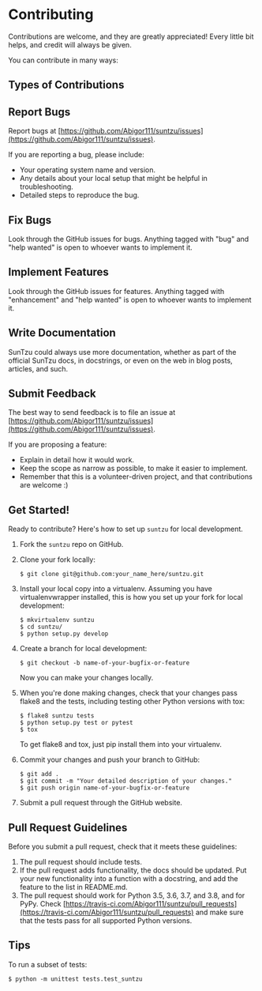 Contributing
============

Contributions are welcome, and they are greatly appreciated! Every little bit helps, and credit will always be given.

You can contribute in many ways:

Types of Contributions
----------------------

Report Bugs
----------

Report bugs at [https://github.com/Abigor111/suntzu/issues](https://github.com/Abigor111/suntzu/issues).

If you are reporting a bug, please include:

- Your operating system name and version.
- Any details about your local setup that might be helpful in troubleshooting.
- Detailed steps to reproduce the bug.

Fix Bugs
----------


Look through the GitHub issues for bugs. Anything tagged with "bug" and "help wanted" is open to whoever wants to implement it.

Implement Features
----------

Look through the GitHub issues for features. Anything tagged with "enhancement" and "help wanted" is open to whoever wants to implement it.

Write Documentation
----------


SunTzu could always use more documentation, whether as part of the official SunTzu docs, in docstrings, or even on the web in blog posts, articles, and such.

Submit Feedback
----------


The best way to send feedback is to file an issue at [https://github.com/Abigor111/suntzu/issues](https://github.com/Abigor111/suntzu/issues).

If you are proposing a feature:

- Explain in detail how it would work.
- Keep the scope as narrow as possible, to make it easier to implement.
- Remember that this is a volunteer-driven project, and that contributions are welcome :)

Get Started!
------------

Ready to contribute? Here's how to set up `suntzu` for local development.

1. Fork the `suntzu` repo on GitHub.
2. Clone your fork locally:
   
    ```shell
    $ git clone git@github.com:your_name_here/suntzu.git
    ```

3. Install your local copy into a virtualenv. Assuming you have virtualenvwrapper installed, this is how you set up your fork for local development:

    ```shell
    $ mkvirtualenv suntzu
    $ cd suntzu/
    $ python setup.py develop
    ```

4. Create a branch for local development:

    ```shell
    $ git checkout -b name-of-your-bugfix-or-feature
    ```

   Now you can make your changes locally.

5. When you're done making changes, check that your changes pass flake8 and the tests, including testing other Python versions with tox:

    ```shell
    $ flake8 suntzu tests
    $ python setup.py test or pytest
    $ tox
    ```

   To get flake8 and tox, just pip install them into your virtualenv.

6. Commit your changes and push your branch to GitHub:

    ```shell
    $ git add .
    $ git commit -m "Your detailed description of your changes."
    $ git push origin name-of-your-bugfix-or-feature
    ```

7. Submit a pull request through the GitHub website.

Pull Request Guidelines
-----------------------

Before you submit a pull request, check that it meets these guidelines:

1. The pull request should include tests.
2. If the pull request adds functionality, the docs should be updated. Put your new functionality into a function with a docstring, and add the feature to the list in README.md.
3. The pull request should work for Python 3.5, 3.6, 3.7, and 3.8, and for PyPy. Check [https://travis-ci.com/Abigor111/suntzu/pull_requests](https://travis-ci.com/Abigor111/suntzu/pull_requests) and make sure that the tests pass for all supported Python versions.

Tips
----

To run a subset of tests:

```shell
$ python -m unittest tests.test_suntzu
```
